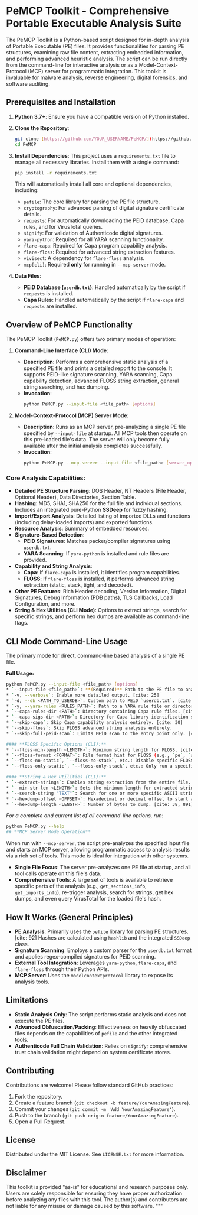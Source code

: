 # **PeMCP Toolkit - Comprehensive Portable Executable Analysis Suite**

The PeMCP Toolkit is a Python-based script designed for in-depth analysis of Portable Executable (PE) files. It provides functionalities for parsing PE structures, examining raw file content, extracting embedded information, and performing advanced heuristic analysis. The script can be run directly from the command-line for interactive analysis or as a Model-Context-Protocol (MCP) server for programmatic integration. This toolkit is invaluable for malware analysis, reverse engineering, digital forensics, and software auditing.

## **Prerequisites and Installation**

1.  **Python 3.7+**: Ensure you have a compatible version of Python installed.
2.  **Clone the Repository**:
    ```bash
    git clone [https://github.com/YOUR_USERNAME/PeMCP/](https://github.com/YOUR_USERNAME/PeMCP/) # Replace with your actual repository URL
    cd PeMCP
    ```
3.  **Install Dependencies**: This project uses a `requirements.txt` file to manage all necessary libraries. Install them with a single command:
    ```bash
    pip install -r requirements.txt
    ```
    This will automatically install all core and optional dependencies, including:
    * `pefile`: The core library for parsing the PE file structure.
    * `cryptography`: For advanced parsing of digital signature certificate details.
    * `requests`: For automatically downloading the PEiD database, Capa rules, and for VirusTotal queries.
    * `signify`: For validation of Authenticode digital signatures.
    * `yara-python`: Required for all YARA scanning functionality.
    * `flare-capa`: Required for Capa program capability analysis.
    * `flare-floss`: Required for advanced string extraction features.
    * `vivisect`: A dependency for `flare-floss` analysis.
    * `mcp[cli]`: Required **only** for running in `--mcp-server` mode.

4.  **Data Files**:
    * **PEiD Database (`userdb.txt`)**: Handled automatically by the script if `requests` is installed.
    * **Capa Rules**: Handled automatically by the script if `flare-capa` and `requests` are installed.

## **Overview of PeMCP Functionality**

The PeMCP Toolkit (`PeMCP.py`) offers two primary modes of operation:

1.  **Command-Line Interface (CLI) Mode**:
    * **Description**: Performs a comprehensive static analysis of a specified PE file and prints a detailed report to the console. It supports PEiD-like signature scanning, YARA scanning, Capa capability detection, advanced FLOSS string extraction, general string searching, and hex dumping.
    * **Invocation**:
        ```bash
        python PeMCP.py --input-file <file_path> [options]
        ```

2.  **Model-Context-Protocol (MCP) Server Mode**:
    * **Description**: Runs as an MCP server, pre-analyzing a single PE file specified by `--input-file` at startup. All MCP tools then operate on this pre-loaded file's data. The server will only become fully available after the initial analysis completes successfully.
    * **Invocation**:
        ```bash
        python PeMCP.py --mcp-server --input-file <file_path> [server_options]
        ```

### **Core Analysis Capabilities**:

* **Detailed PE Structure Parsing**: DOS Header, NT Headers (File Header, Optional Header), Data Directories, Section Table.
* **Hashing**: MD5, SHA1, SHA256 for the full file and individual sections. Includes an integrated pure-Python **SSDeep** for fuzzy hashing.
* **Import/Export Analysis**: Detailed listing of imported DLLs and functions (including delay-loaded imports) and exported functions.
* **Resource Analysis**: Summary of embedded resources.
* **Signature-Based Detection**:
    * **PEiD Signatures**: Matches packer/compiler signatures using `userdb.txt`.
    * **YARA Scanning**: If `yara-python` is installed and rule files are provided.
* **Capability and String Analysis**:
    * **Capa**: If `flare-capa` is installed, it identifies program capabilities.
    * **FLOSS**: If `flare-floss` is installed, it performs advanced string extraction (static, stack, tight, and decoded).
* **Other PE Features**: Rich Header decoding, Version Information, Digital Signatures, Debug Information (PDB paths), TLS Callbacks, Load Configuration, and more.
* **String & Hex Utilities (CLI Mode)**: Options to extract strings, search for specific strings, and perform hex dumps are available as command-line flags.

## **CLI Mode Command-Line Usage**

The primary mode for direct, command-line based analysis of a single PE file.

**Full Usage:**
```bash
python PeMCP.py --input-file <file_path> [options]
* `--input-file <file_path>`: **(Required)** Path to the PE file to analyze. [cite: 24]
* `-v, --verbose`: Enable more detailed output. [cite: 25]
* `-d, --db <PATH_TO_USERDB>`: Custom path to PEiD `userdb.txt`. [cite: 26]
* `-y, --yara-rules <RULES_PATH>`: Path to a YARA rule file or directory. [cite: 28]
* `--capa-rules-dir <PATH>`: Directory containing Capa rule files. [cite: 29]
* `--capa-sigs-dir <PATH>`: Directory for Capa library identification signature files.
* `--skip-capa`: Skip Capa capability analysis entirely. [cite: 30]
* `--skip-floss`: Skip FLOSS advanced string analysis entirely.
* `--skip-full-peid-scan`: Limits PEiD scan to the entry point only. [cite: 31]

#### **FLOSS Specific Options (CLI):**
* `--floss-min-length <LENGTH>`: Minimum string length for FLOSS. [cite: 863]
* `--floss-format <FORMAT>`: File format hint for FLOSS (e.g., `pe`, `sc32`, `sc64`). [cite: 864]
* `--floss-no-static`, `--floss-no-stack`, etc.: Disable specific FLOSS string extraction methods. [cite: 874]
* `--floss-only-static`, `--floss-only-stack`, etc.: Only run a specific FLOSS extraction method. [cite: 874]

#### **String & Hex Utilities (CLI):**
* `--extract-strings`: Enables string extraction from the entire file. [cite: 33, 891]
* `--min-str-len <LENGTH>`: Sets the minimum length for extracted strings (default: 5). [cite: 34, 891]
* `--search-string "TEXT"`: Search for one or more specific ASCII strings. [cite: 36, 891]
* `--hexdump-offset <OFFSET>`: Hexadecimal or decimal offset to start a hex dump. [cite: 37, 891]
* `--hexdump-length <LENGTH>`: Number of bytes to dump. [cite: 38, 891]
```
*For a complete and current list of all command-line options, run:*
```bash
python PeMCP.py --help
## **MCP Server Mode Operation**
```
When run with `--mcp-server`, the script pre-analyzes the specified input file and starts an MCP server, allowing programmatic access to analysis results via a rich set of tools. This mode is ideal for integration with other systems.

* **Single File Focus**: The server pre-analyzes one PE file at startup, and all tool calls operate on this file's data. 
* **Comprehensive Tools**: A large set of tools is available to retrieve specific parts of the analysis (e.g., `get_sections_info`, `get_imports_info`), re-trigger analysis, search for strings, get hex dumps, and even query VirusTotal for the loaded file's hash. 

## **How It Works (General Principles)**

* **PE Analysis**: Primarily uses the `pefile` library for parsing PE structures. [cite: 92] Hashes are calculated using `hashlib` and the integrated `SSDeep` class.
* **Signature Scanning**: Employs a custom parser for the `userdb.txt` format and applies regex-compiled signatures for PEiD scanning.
* **External Tool Integration**: Leverages `yara-python`, `flare-capa`, and `flare-floss` through their Python APIs.
* **MCP Server**: Uses the `modelcontextprotocol` library to expose its analysis tools. 

## **Limitations**

* **Static Analysis Only**: The script performs static analysis and does not execute the PE files. 
* **Advanced Obfuscation/Packing**: Effectiveness on heavily obfuscated files depends on the capabilities of `pefile` and the other integrated tools. 
* **Authenticode Full Chain Validation**: Relies on `signify`; comprehensive trust chain validation might depend on system certificate stores. 

## **Contributing**

Contributions are welcome! Please follow standard GitHub practices:

1.  Fork the repository. 
2.  Create a feature branch (`git checkout -b feature/YourAmazingFeature`).
3.  Commit your changes (`git commit -m 'Add YourAmazingFeature'`). 
4.  Push to the branch (`git push origin feature/YourAmazingFeature`).
5.  Open a Pull Request. 

## **License**

Distributed under the MIT License. See `LICENSE.txt` for more information. 

## **Disclaimer**

This toolkit is provided "as-is" for educational and research purposes only. Users are solely responsible for ensuring they have proper authorization before analyzing any files with this tool. The author(s) and contributors are not liable for any misuse or damage caused by this software.
"""
